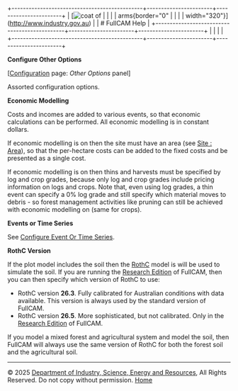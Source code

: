 +----------------------------------------------+-----------------------+-----------------------+
| [![coat of                                   |                       | [](index.htm)         |
| arms](imgs/DISER-inline_Mono.png){border="0" |                       |                       |
| width="320"}](http://www.industry.gov.au)    |                       | # FullCAM Help        |
+----------------------------------------------+-----------------------+-----------------------+
|                                              |                       |                       |
+----------------------------------------------+-----------------------+-----------------------+

**Configure Other Options**

\[[Configuration](150_Configuration.htm) page: *Other Options* panel\]

Assorted configuration options.

**Economic Modelling**

Costs and incomes are added to various events, so that economic
calculations can be performed. All economic modelling is in constant
dollars.

If economic modelling is on then the site must have an area (see [Site :
Area](157_Site_Area.htm)), so that the per-hectare costs can be added to
the fixed costs and be presented as a single cost.

If economic modelling is on then thins and harvests must be specified by
log and crop grades, because only log and crop grades include pricing
information on logs and crops. Note that, even using log grades, a thin
event can specify a 0% log grade and still specify which material moves
to debris - so forest management activities like pruning can still be
achieved with economic modelling on (same for crops).

**Events or Time Series**

See [Configure Event Or Time
Series](195_Configure%20event%20or%20time-series.htm).

**RothC Version**

If the plot model includes the soil then the [RothC](114_RothC.htm)
model is will be used to simulate the soil. If you are running the
[Research Edition](48_Research%20Edition.htm) of FullCAM, then you can
then specify which version of RothC to use:

- RothC version **26.3**. Fully calibrated for Australian conditions
  with data available. This version is always used by the standard
  version of FullCAM.
- RothC version **26.5**. More sophisticated, but not calibrated. Only
  in the [Research Edition](48_Research%20Edition.htm) of FullCAM.

If you model a mixed forest and agricultural system and model the soil,
then FullCAM will always use the same version of RothC for both the
forest soil and the agricultural soil.

------------------------------------------------------------------------

© 2025 [Department of Industry, Science, Energy and
Resources](http://www.industry.gov.au "Department of Industry, Science, Energy and Resources"),
All Rights Reserved. Do not copy without permission.
[Home](index.htm "help index")
